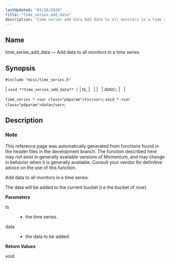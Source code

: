 ```yaml
---
lastUpdated: "03/26/2020"
title: "time_series_add_data"
description: "time series add data Add data to all monitors in a time series void time series add data ts data time series ts void data This reference page was automatically generated from functions found in the header files in the development branch The function described here may not exist in..."
---
```


<a name="apis.time_series_add_data"></a> 
## Name

time_series_add_data — Add data to all monitors in a time series

## Synopsis

`#include "misc/time_series.h"`

| `void **time_series_add_data** (` | <var class="pdparam">ts</var>, |   |
|   | <var class="pdparam">data</var>`)`; |   |

`time_series * <var class="pdparam">ts</var>`;
`void * <var class="pdparam">data</var>`;<a name="idp63551712"></a> 
## Description

### Note

This reference page was automatically generated from functions found in the header files in the development branch. The function described here may not exist in generally available versions of Momentum, and may change in behavior when it is generally available. Consult your vendor for definitive advice on the use of this function.

Add data to all monitors in a time series.

The data will be added to the current bucket (i.e the bucket of now).

**<a name="idp63555088"></a> Parameters**

<dl class="variablelist">

<dt>ts</dt>

<dd>

- the time series.

</dd>

<dt>data</dt>

<dd>

- the data to be added.

</dd>

</dl>

**<a name="idp63559936"></a> Return Values**

void.